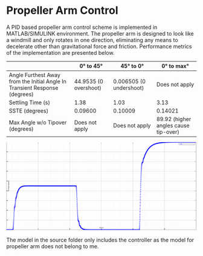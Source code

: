 # Propeller Arm Control
A PID based propeller arm control scheme is implemented in MATLAB/SIMULINK environment.
The propeller arm is designed to look like a windmill and only rotates in one direction, eliminating any means to decelerate other than gravitational force and friction.
Performance metrics of the implementation are presented below.

|                     |    0° to 45°    |    45° to 0°     |    0° to max°     |
|---------------------|-----------------|-------------------------------------|---------------------------------------------------|
| Angle Furthest Away from the Initial Angle In Transient Response (degrees) | 44.9535 (0 overshoot) | 0.006505 (0 undershoot) | Does not apply |
| Settling Time (s) | 1.38 | 1.03 | 3.13 |
| SSTE (degrees) | 0.09600 | 0.10009 | 0.14021 |
| Max Angle w/o Tipover (degrees) | Does not apply | Does not apply | 89.92 (higher angles cause tip-over) |

![My Image](images/propeller_arm_angle.png)

The model in the source folder only includes the controller as the model for propeller arm does not belong to me.

